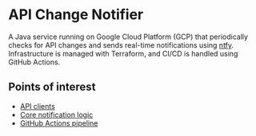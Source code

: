 # API Change Notifier
A Java service running on Google Cloud Platform (GCP) that periodically checks for API changes and sends real-time notifications using [ntfy](https://ntfy.sh/). Infrastructure is managed with Terraform, and CI/CD is handled using GitHub Actions.

## Points of interest
- [API clients](src/main/java/com/lvnlx/api/change/notifier/client)
- [Core notification logic](src/main/java/com/lvnlx/api/change/notifier/service/ApiChangeNotifier.java)
- [GitHub Actions pipeline](.github/workflows/deploy.yml)